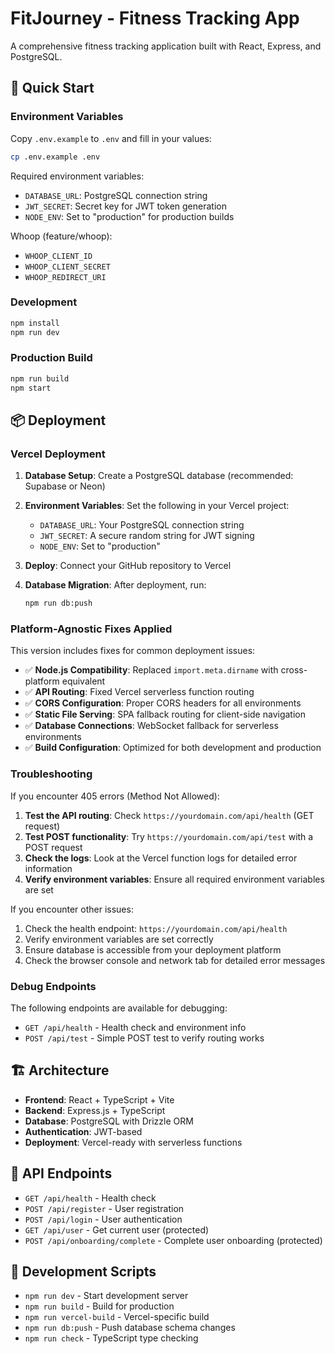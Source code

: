 # FitJourney - Fitness Tracking App

A comprehensive fitness tracking application built with React, Express, and PostgreSQL.

## 🚀 Quick Start

### Environment Variables

Copy `.env.example` to `.env` and fill in your values:

```bash
cp .env.example .env
```

Required environment variables:
- `DATABASE_URL`: PostgreSQL connection string
- `JWT_SECRET`: Secret key for JWT token generation
- `NODE_ENV`: Set to "production" for production builds

Whoop (feature/whoop):
- `WHOOP_CLIENT_ID`
- `WHOOP_CLIENT_SECRET`
- `WHOOP_REDIRECT_URI`

### Development

```bash
npm install
npm run dev
```

### Production Build

```bash
npm run build
npm start
```

## 📦 Deployment

### Vercel Deployment

1. **Database Setup**: Create a PostgreSQL database (recommended: Supabase or Neon)

2. **Environment Variables**: Set the following in your Vercel project:
   - `DATABASE_URL`: Your PostgreSQL connection string
   - `JWT_SECRET`: A secure random string for JWT signing
   - `NODE_ENV`: Set to "production"

3. **Deploy**: Connect your GitHub repository to Vercel

4. **Database Migration**: After deployment, run:
   ```bash
   npm run db:push
   ```

### Platform-Agnostic Fixes Applied

This version includes fixes for common deployment issues:

- ✅ **Node.js Compatibility**: Replaced `import.meta.dirname` with cross-platform equivalent
- ✅ **API Routing**: Fixed Vercel serverless function routing
- ✅ **CORS Configuration**: Proper CORS headers for all environments
- ✅ **Static File Serving**: SPA fallback routing for client-side navigation
- ✅ **Database Connections**: WebSocket fallback for serverless environments
- ✅ **Build Configuration**: Optimized for both development and production

### Troubleshooting

If you encounter 405 errors (Method Not Allowed):

1. **Test the API routing**: Check `https://yourdomain.com/api/health` (GET request)
2. **Test POST functionality**: Try `https://yourdomain.com/api/test` with a POST request
3. **Check the logs**: Look at the Vercel function logs for detailed error information
4. **Verify environment variables**: Ensure all required environment variables are set

If you encounter other issues:

1. Check the health endpoint: `https://yourdomain.com/api/health`
2. Verify environment variables are set correctly
3. Ensure database is accessible from your deployment platform
4. Check the browser console and network tab for detailed error messages

### Debug Endpoints

The following endpoints are available for debugging:

- `GET /api/health` - Health check and environment info
- `POST /api/test` - Simple POST test to verify routing works

## 🏗️ Architecture

- **Frontend**: React + TypeScript + Vite
- **Backend**: Express.js + TypeScript
- **Database**: PostgreSQL with Drizzle ORM
- **Authentication**: JWT-based
- **Deployment**: Vercel-ready with serverless functions

## 📝 API Endpoints

- `GET /api/health` - Health check
- `POST /api/register` - User registration
- `POST /api/login` - User authentication
- `GET /api/user` - Get current user (protected)
- `POST /api/onboarding/complete` - Complete user onboarding (protected)

## 🔧 Development Scripts

- `npm run dev` - Start development server
- `npm run build` - Build for production
- `npm run vercel-build` - Vercel-specific build
- `npm run db:push` - Push database schema changes
- `npm run check` - TypeScript type checking